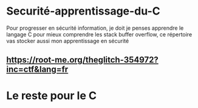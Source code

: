 # Securité-apprentissage-du-C
Pour progresser en sécurité information, je doit je penses apprendre le langage C pour mieux comprendre les stack buffer overflow, ce répertoire vas stocker aussi mon apprentissage en sécurité
## https://root-me.org/theglitch-354972?inc=ctf&lang=fr

# Le reste pour le C
